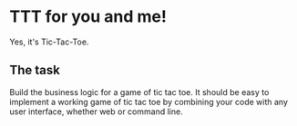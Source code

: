 # TTT for you and me!

Yes, it's Tic-Tac-Toe.

## The task

Build the business logic for a game of tic tac toe. It should be easy to implement a working game of tic tac toe by combining your code with any user interface, whether web or command line.

